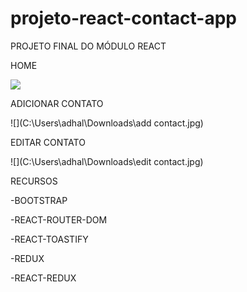 # projeto-react-contact-app

PROJETO FINAL DO MÓDULO REACT







HOME

![](C:\Users\adhal\Downloads\home.jpg)

ADICIONAR CONTATO

![](C:\Users\adhal\Downloads\add contact.jpg)

EDITAR CONTATO

![](C:\Users\adhal\Downloads\edit contact.jpg)

RECURSOS

-BOOTSTRAP

-REACT-ROUTER-DOM

-REACT-TOASTIFY

-REDUX

-REACT-REDUX